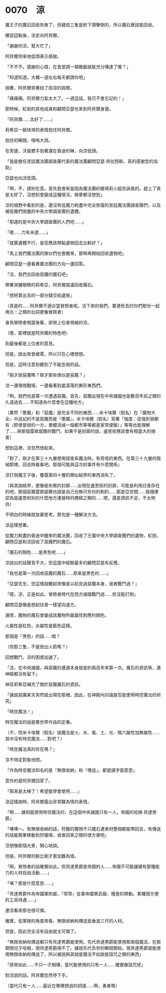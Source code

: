 # 0070　涼

魔王子的魔石回收失敗了，但親信三隻是砍下頭擊倒的，所以魔石應該能回收。

確認這點後，涼走向阿貝爾。

「謝謝你涼。幫大忙了」

阿貝爾坦率地低頭表示感謝。

「不不不。感謝的心情，在食堂請一頓晚飯就能充分傳達了喔？」

「知道知道。大概一週左右每天都請你吧」

說著，阿貝爾笑著拍了拍涼的肩膀。

「痛痛痛。阿貝爾力氣太大了。一週這話，我可不會忘記的！」

那時候，紅劍的其他成員和顧問亞瑟也來到阿貝爾身邊。

「阿貝爾……太好了……」

莉希亞一臉快哭的表情抱住阿貝爾。

抱住的瞬間，嚎啕大哭。

在旁邊，沃倫雙手抱著還在昏迷的琳，向涼低頭。

「我是擔任宮廷魔法團調查團代表的魔法團顧問亞瑟·貝拉西斯。真的感謝您的協助」

亞瑟也向涼低頭。

「啊，不，請別在意。首先我會來是因為魔法團的娜塔莉小姐告訴我的。趕上了真是太好了。沒想到會變成這種情況，做夢都沒想到」

涼的視野中看到的是，還沒有從魔力耗盡中完全恢復的宮廷魔法團調查團們，以及被惡魔們燒盡的中央大學調查團的遺體。

「那邊的是中央大學調查團的人們吧……」

「嗯……力有未逮……」

「就算遺體不行，是否應該帶點遺物回去比較好？」

「馬上我們魔法團的傢伙們也會醒來，那時再開始回收遺物吧」

顧問亞瑟一邊看著魔法團的方向一邊回答。

「涼，我們去回收惡魔的魔石吧」

帶著哭腫眼睛的莉希亞，阿貝爾提議回收魔石。

「想把賣出去的一部分錢交給遺族」

（真是的……阿貝爾不適合當冒險者呢。活下來的我們，要連死去的你們那份一起用光！之類的台詞更像冒險者）

身為冒險者相當後輩，卻很上位者視線的涼。

（嗯，那裡就是阿貝爾的特色吧）

到最後都是上位者的意見。

但是，說出來會被罵，所以只在心裡想想。

但是，這時注意到聽到了不能忽視的話。

「剛才說惡魔嗎？剛才那些傢伙是惡魔？」

涼一邊環視戰場，一邊看著到處滾落的異形東西們。

「啊。我們也是第一次遭遇惡魔。首先，惡魔出現在中央諸國也是數百年前之類的久遠過去……不知道為什麼會在這種地方」

（果然『悪魔』和『惡魔』是完全不同的東西……米卡埃爾（假名）在『魔物大全』中追記的不是惡魔而是『悪魔』。米卡埃爾（假名）寫著「強度：從強到弱都有（即使是弱的一方，單體消滅一個都市等等都是家常便飯）」等等也能理解了……與那個雷歐諾爾的戰鬥，如果不是封廊的話，盧恩街應該會有相當大的損害）

想到這裡，涼忽然想起來。

「對了，剛才在第三十九層使用探查系魔法時，有奇怪的東西。在第三十九層的階梯那裡，回去時看看吧。那個可能與這次的事件有什麼關係」

涼打倒魔王子後，覆蓋第四十層的類似結界的東西消失了。

（與其說結界，更像是失敗的封廊……出現在盧恩街的封廊，可能是利用日食存在的吧。那個惡魔雷歐諾爾也說是自己也無可奈何的制約……那是亞空間……我隨便認為是盧恩和別的什麼地方連接時的橋樑之類的……嗯，還是資訊不足，不太明白）

不明白的時候就放棄思考。那也是一種解決方法。

涼這樣想著。

從魔力耗盡的昏迷中醒來的魔法團，回收了王國中央大學調查團們的遺物，紅劍、顧問亞瑟和涼回收了惡魔們的魔石。

「魔石的顏色……是黑色呢……」

涼說出的話聲音不大，但這當中經驗最多的顧問亞瑟有反應。

「我也是第一次回收惡魔的魔石……原來是黑色的……」

「亞瑟先生，您這樣說聽起來像是以前見過惡魔本身，或者戰鬥過？」

「嗯，涼，正是如此。冒險者時代在西方諸國戰鬥過……但沒能打倒」

顧問亞瑟像是想起往昔一樣望向遠方。

通常，魔物的魔石會變成該魔物所屬屬性對應的顏色。

火屬性是紅色，水屬性是藍色這樣。

那個是『黑色』的話……暗？

（但那三隻，不是放出火箭嗎？）

回想戰鬥，涼的困惑加速了。

「涼，在中央諸國，與惡魔的遭遇本身就是約兩百年來第一次。魔石的資訊等，連神殿都沒有留下」

神官莉希亞補充了關於惡魔魔石的資訊。

「據說惡魔某天突然就出現在那裡。因此，在神殿內討論是否能使用時空魔法的研究」

「時空魔法！」

時空魔法的話是異世界作品的定番。

（不，但米卡埃爾（假名）說魔法是火、水、風、土、光、暗六屬性加無屬性……其中沒有時空魔法……對吧？）

「時空魔法真的存在嗎？」

涼不特定對象地問。

「作為時空魔法知名的是『無限收納』和『傳送』。都是讀字面意思」

意外的是阿貝爾回答了。

「那真是太棒了！希望能學會使用……」

涼這樣說時，阿貝爾露出非常難為情的表情。

「啊……據知能使用時空魔法的，在這個中央諸國只有一人。帝國的哈根·貝達男爵」

「噢噢～。有無限收納的話，狩獵的獲物不只魔石連素材整個都能帶回去，有傳送的話能簡單移動到狩獵場，或者回家之類的很方便吧」

涼想像那個光景，開心地說。

但是，阿貝爾的臉比剛才更加難為情。

「啊，冒險者的話確實如此。但貝達男爵是帝國的人……帝國不可能讓擁有那種能力的人材自由活動……」

「咦？那是什麼意思……」

「貝達男爵作為帝國軍附屬，『常常』從事帝國軍武器、糧食的移動。某種很方便的工具待遇……」

連涼看來那也很可憐。

確實，從軍隊的角度來看，無限收納和傳送是垂涎三尺的人材。

但是，因此完全沒有自由就太可憐了。

「無限收納和傳送都只有貝達男爵能使用。先代貝達男爵能使用那兩個魔法，在那期間兒子哈根，現貝達男爵用不了。據說先代去世的瞬間開始，現貝達男爵就能使用無限收納和傳送了，所以被說與其說是魔法不如說是詛咒之類的東西」

「原來如此……不只一子相傳，當代能使用的只有一人……確實像詛咒呢」

對涼說的話，阿貝爾忽然停下手。

（當代只有一人……最近在哪裡想過的詞語……啊，勇者嗎）